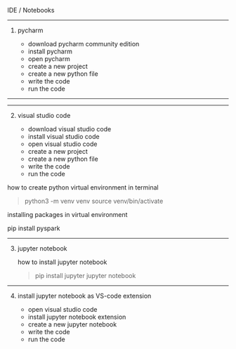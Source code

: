 

IDE / Notebooks

------------------------------------------------------

1. pycharm

    - download pycharm community edition
    - install pycharm
    - open pycharm
    - create a new project
    - create a new python file
    - write the code
    - run the code

------------------------------------------------------


------------------------------------------------------

2. visual studio code

    - download visual studio code
    - install visual studio code
    - open visual studio code
    - create a new project
    - create a new python file
    - write the code
    - run the code

how to create python virtual environment in terminal

> python3 -m venv venv
> source venv/bin/activate


installing packages in virtual environment

pip install pyspark

------------------------------------------------------

3. jupyter notebook

   how to install jupyter notebook

    > pip install jupyter
    > jupyter notebook


------------------------------------------------------

4. install jupyter notebook as VS-code extension

    - open visual studio code
    - install jupyter notebook extension
    - create a new jupyter notebook
    - write the code
    - run the code